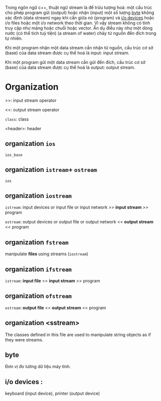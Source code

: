 Trong ngôn ngữ c++, thuật ngữ stream là để trừu tượng hoá: một cấu trúc cho phép program gửi (output) hoặc nhận (input) một số lượng [byte](#byte) không xác định (data stream) ngay khi cần giữa nó (program) và [i/o devices](#iodevices) hoặc i/o files hoặc một i/o network theo thời gian. Vì vậy stream không có tính truy cập như mảng hoặc chuỗi hoặc vector. Ẩn dụ điều này như một dòng nước (có thể tích tuỳ tiện) (a stream of water) chảy từ nguồn đến đích trong tự nhiên.

Khi một program nhận một data stream cần nhận từ nguồn, cấu trúc cơ sở (base) của data stream được cụ thể hoá là input: input stream.

Khi một program gửi một data stream cần gửi đến đích, cấu trúc cơ sở (base) của data stream được cụ thể hoá là output: output stream.

# Organization

\>>: input stream operator

<<: output stream operator

`class`: class

\<header>: header



## organization `ios`

 `ios_base`

## organization `istream`+ `ostream`

`ios`

## organization `iostream`

`istream`: input devices or input file or input network >> **input stream** >> program

`ostream`: output devices or output file or output network << **output stream** << program

## organization `fstream`

manipulate **files** using streams (`iostream`)


## organization `ifstream`

`istream`: **input file** >> **input stream** >> program


## organization `ofstream`

`ostream`: **output file** << **output stream** << program

## organization \<sstream>

The classes defined in this file are used to manipulate string objects as if they were streams.

## byte <a id="byte"></a>

Đơn vị đo lường dữ liệu máy tính.

## i/o devices <a id="iodevices"></a>:

keyboard (input device), printer (output device)